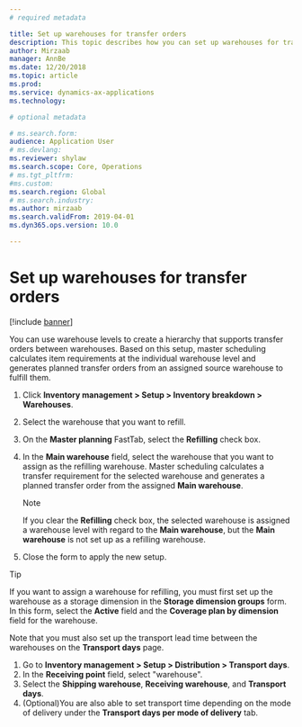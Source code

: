 ```yaml
---
# required metadata

title: Set up warehouses for transfer orders
description: This topic describes how you can set up warehouses for transfer orders.
author: Mirzaab
manager: AnnBe
ms.date: 12/20/2018
ms.topic: article
ms.prod: 
ms.service: dynamics-ax-applications
ms.technology: 

# optional metadata

# ms.search.form: 
audience: Application User
# ms.devlang: 
ms.reviewer: shylaw
ms.search.scope: Core, Operations
# ms.tgt_pltfrm: 
#ms.custom: 
ms.search.region: Global
# ms.search.industry: 
ms.author: mirzaab
ms.search.validFrom: 2019-04-01
ms.dyn365.ops.version: 10.0

---
```


# Set up warehouses for transfer orders 

[!include [banner](../includes/banner.md)]

You can use warehouse levels to create a hierarchy that supports transfer orders between warehouses. Based on this setup, master scheduling calculates item requirements at the individual warehouse level and generates planned transfer orders from an assigned source warehouse to fulfill them.

1.  Click **Inventory management > Setup > Inventory breakdown > Warehouses**.

2.  Select the warehouse that you want to refill.

3.  On the **Master planning** FastTab, select the **Refilling** check box.

4.  In the **Main warehouse** field, select the warehouse that you want to assign as the refilling warehouse. Master scheduling calculates a transfer requirement for the selected warehouse and generates a planned transfer order from the assigned **Main warehouse**.
   

    > [!NOTE]
    > <P>If you clear the <STRONG>Refilling</STRONG> check box, the selected warehouse is assigned a warehouse level with regard to the <STRONG>Main warehouse</STRONG>, but the <STRONG>Main warehouse</STRONG> is not set up as a refilling warehouse.</P>


5.  Close the form to apply the new setup.


> [!TIP]
> <P>If you want to assign a warehouse for refilling, you must first set up the warehouse as a storage dimension in the <STRONG>Storage dimension groups</STRONG> form. In this form, select the <STRONG>Active</STRONG> field and the <STRONG>Coverage plan by dimension</STRONG> field for the warehouse.</P>

Note that you must also set up the transport lead time between the warehouses on the **Transport days** page. 
1. Go to **Inventory management > Setup > Distribution > Transport days**.
2. In the **Receiving point** field, select "warehouse".
3. Select the  **Shipping warehouse**, **Receiving warehouse**, and **Transport days**. 
4. (Optional)You are also able to set transport time depending on the mode of delivery under the **Transport days per mode of delivery** tab.
